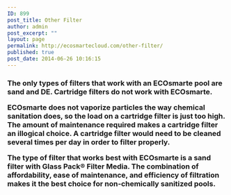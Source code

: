 ```yaml
---
ID: 899
post_title: Other Filter
author: admin
post_excerpt: ""
layout: page
permalink: http://ecosmartecloud.com/other-filter/
published: true
post_date: 2014-06-26 10:16:15
---
```

<style>
.myButton {
	-moz-box-shadow:inset 0px 1px 0px 0px #cf866c;
	-webkit-box-shadow:inset 0px 1px 0px 0px #cf866c;
	box-shadow:inset 0px 1px 0px 0px #cf866c;
	background:-webkit-gradient(linear, left top, left bottom, color-stop(0.05, #d0451b), color-stop(1, #bc3315));
	background:-moz-linear-gradient(top, #d0451b 5%, #bc3315 100%);
	background:-webkit-linear-gradient(top, #d0451b 5%, #bc3315 100%);
	background:-o-linear-gradient(top, #d0451b 5%, #bc3315 100%);
	background:-ms-linear-gradient(top, #d0451b 5%, #bc3315 100%);
	background:linear-gradient(to bottom, #d0451b 5%, #bc3315 100%);
	filter:progid:DXImageTransform.Microsoft.gradient(startColorstr='#d0451b', endColorstr='#bc3315',GradientType=0);
	background-color:#d0451b;
	-moz-border-radius:3px;
	-webkit-border-radius:3px;
	border-radius:3px;
	border:1px solid #942911;
	display:inline-block;
	cursor:pointer;
	color:#ffffff;
	font-family:arial;
	font-size:15px;
	font-weight:bold;
	padding:8px 24px;
	text-decoration:none;
	text-shadow:0px 1px 0px #854629;
}
.myButton:hover {
	background:-webkit-gradient(linear, left top, left bottom, color-stop(0.05, #bc3315), color-stop(1, #d0451b));
	background:-moz-linear-gradient(top, #bc3315 5%, #d0451b 100%);
	background:-webkit-linear-gradient(top, #bc3315 5%, #d0451b 100%);
	background:-o-linear-gradient(top, #bc3315 5%, #d0451b 100%);
	background:-ms-linear-gradient(top, #bc3315 5%, #d0451b 100%);
	background:linear-gradient(to bottom, #bc3315 5%, #d0451b 100%);
	filter:progid:DXImageTransform.Microsoft.gradient(startColorstr='#bc3315', endColorstr='#d0451b',GradientType=0);
	background-color:#bc3315;
}
.myButton:active {
	position:relative;
	top:1px;
}
</style>

<h3>The only types of filters that work with an ECOsmarte pool are sand and DE.  Cartridge filters do not work with ECOsmarte.<br>

ECOsmarte does not vaporize particles the way chemical sanitation does, so the load on a cartridge filter is just too high.  The amount of maintenance required makes a cartridge filter an illogical choice.  A cartridge filter would need to be cleaned several times per day in order to filter properly.<br>

The type of filter that works best with ECOsmarte is a sand filter with Glass Pack® Filter Media. The combination of affordability, ease of maintenance, and efficiency of filtration makes it the best choice for non-chemically sanitized pools.<br>
</h3>